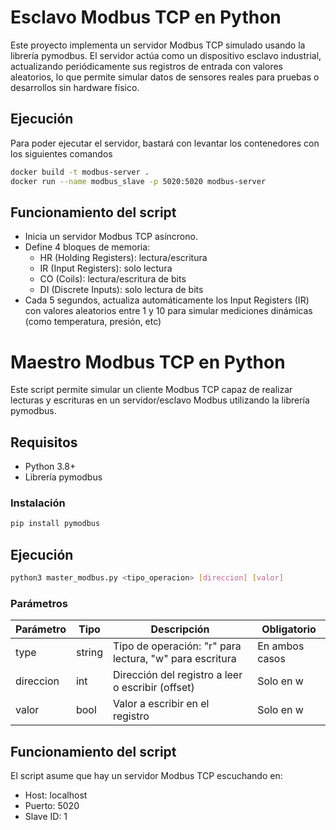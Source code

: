 # Esclavo Modbus TCP en Python

Este proyecto implementa un servidor Modbus TCP simulado usando la librería pymodbus. El servidor actúa como un dispositivo esclavo industrial, actualizando periódicamente sus registros de entrada con valores aleatorios, lo que permite simular datos de sensores reales para pruebas o desarrollos sin hardware físico.

## Ejecución

Para poder ejecutar el servidor, bastará con levantar los contenedores con los siguientes comandos

```bash
docker build -t modbus-server .
docker run --name modbus_slave -p 5020:5020 modbus-server
```

## Funcionamiento del script

- Inicia un servidor Modbus TCP asíncrono.
- Define 4 bloques de memoria:
  - HR (Holding Registers): lectura/escritura
  - IR (Input Registers): solo lectura
  - CO (Coils): lectura/escritura de bits
  - DI (Discrete Inputs): solo lectura de bits
- Cada 5 segundos, actualiza automáticamente los Input Registers (IR) con valores aleatorios entre 1 y 10 para simular mediciones dinámicas (como temperatura, presión, etc)

# Maestro Modbus TCP en Python

Este script permite simular un cliente Modbus TCP capaz de realizar lecturas y escrituras en un servidor/esclavo Modbus utilizando la librería pymodbus.

## Requisitos

- Python 3.8+
- Librería pymodbus

### Instalación

```bash
pip install pymodbus
```

## Ejecución

```bash
python3 master_modbus.py <tipo_operacion> [direccion] [valor]
```

### Parámetros

| Parámetro  |  Tipo | Descripción  | Obligatorio |
|---|---|---|---|
| type  | string  |  Tipo de operación: "r" para lectura, "w" para escritura | En ambos casos |
| direccion  | int  | Dirección del registro a leer o escribir (offset) | Solo en w |
|  valor | bool  |  Valor a escribir en el registro | Solo en w |

## Funcionamiento del script

El script asume que hay un servidor Modbus TCP escuchando en:

- Host: localhost
- Puerto: 5020
- Slave ID: 1
